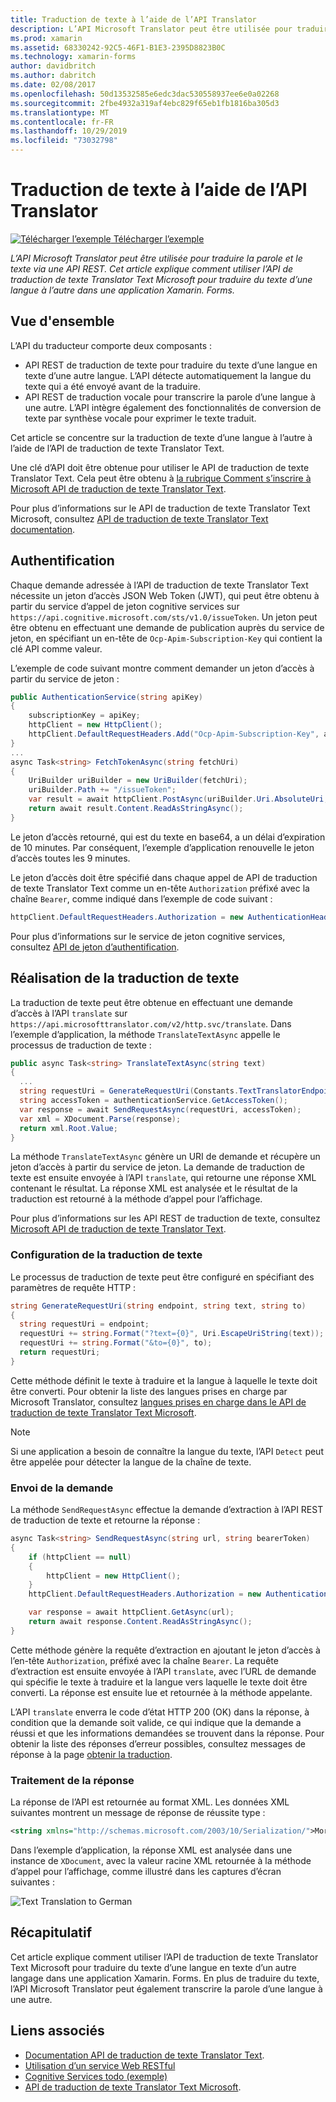 ```yaml
---
title: Traduction de texte à l’aide de l’API Translator
description: L’API Microsoft Translator peut être utilisée pour traduire la parole et le texte via une API REST. Cet article explique comment utiliser l’API de traduction de texte Translator Text Microsoft pour traduire du texte d’une langue à l’autre dans une application Xamarin. Forms.
ms.prod: xamarin
ms.assetid: 68330242-92C5-46F1-B1E3-2395D8823B0C
ms.technology: xamarin-forms
author: davidbritch
ms.author: dabritch
ms.date: 02/08/2017
ms.openlocfilehash: 50d13532585e6edc3dac530558937ee6e0a02268
ms.sourcegitcommit: 2fbe4932a319af4ebc829f65eb1fb1816ba305d3
ms.translationtype: MT
ms.contentlocale: fr-FR
ms.lasthandoff: 10/29/2019
ms.locfileid: "73032798"
---
```

# <a name="text-translation-using-the-translator-api"></a>Traduction de texte à l’aide de l’API Translator

[![Télécharger l’exemple](~/media/shared/download.png) Télécharger l’exemple](https://docs.microsoft.com/samples/xamarin/xamarin-forms-samples/webservices-todocognitiveservices)

_L’API Microsoft Translator peut être utilisée pour traduire la parole et le texte via une API REST. Cet article explique comment utiliser l’API de traduction de texte Translator Text Microsoft pour traduire du texte d’une langue à l’autre dans une application Xamarin. Forms._

## <a name="overview"></a>Vue d'ensemble

L’API du traducteur comporte deux composants :

- API REST de traduction de texte pour traduire du texte d’une langue en texte d’une autre langue. L’API détecte automatiquement la langue du texte qui a été envoyé avant de la traduire.
- API REST de traduction vocale pour transcrire la parole d’une langue à une autre. L’API intègre également des fonctionnalités de conversion de texte par synthèse vocale pour exprimer le texte traduit.

Cet article se concentre sur la traduction de texte d’une langue à l’autre à l’aide de l’API de traduction de texte Translator Text.

Une clé d’API doit être obtenue pour utiliser le API de traduction de texte Translator Text. Cela peut être obtenu à [la rubrique Comment s’inscrire à Microsoft API de traduction de texte Translator Text](/azure/cognitive-services/translator/translator-text-how-to-signup/).

Pour plus d’informations sur le API de traduction de texte Translator Text Microsoft, consultez [API de traduction de texte Translator Text documentation](/azure/cognitive-services/translator/).

## <a name="authentication"></a>Authentification

Chaque demande adressée à l’API de traduction de texte Translator Text nécessite un jeton d’accès JSON Web Token (JWT), qui peut être obtenu à partir du service d’appel de jeton cognitive services sur `https://api.cognitive.microsoft.com/sts/v1.0/issueToken`. Un jeton peut être obtenu en effectuant une demande de publication auprès du service de jeton, en spécifiant un en-tête de `Ocp-Apim-Subscription-Key` qui contient la clé API comme valeur.

L’exemple de code suivant montre comment demander un jeton d’accès à partir du service de jeton :

```csharp
public AuthenticationService(string apiKey)
{
    subscriptionKey = apiKey;
    httpClient = new HttpClient();
    httpClient.DefaultRequestHeaders.Add("Ocp-Apim-Subscription-Key", apiKey);
}
...
async Task<string> FetchTokenAsync(string fetchUri)
{
    UriBuilder uriBuilder = new UriBuilder(fetchUri);
    uriBuilder.Path += "/issueToken";
    var result = await httpClient.PostAsync(uriBuilder.Uri.AbsoluteUri, null);
    return await result.Content.ReadAsStringAsync();
}
```

Le jeton d’accès retourné, qui est du texte en base64, a un délai d’expiration de 10 minutes. Par conséquent, l’exemple d’application renouvelle le jeton d’accès toutes les 9 minutes.

Le jeton d’accès doit être spécifié dans chaque appel de API de traduction de texte Translator Text comme un en-tête `Authorization` préfixé avec la chaîne `Bearer`, comme indiqué dans l’exemple de code suivant :

```csharp
httpClient.DefaultRequestHeaders.Authorization = new AuthenticationHeaderValue("Bearer", bearerToken);
```

Pour plus d’informations sur le service de jeton cognitive services, consultez [API de jeton d’authentification](https://docs.microsofttranslator.com/oauth-token.html).

## <a name="performing-text-translation"></a>Réalisation de la traduction de texte

La traduction de texte peut être obtenue en effectuant une demande d’accès à l’API `translate` sur `https://api.microsofttranslator.com/v2/http.svc/translate`. Dans l’exemple d’application, la méthode `TranslateTextAsync` appelle le processus de traduction de texte :

```csharp
public async Task<string> TranslateTextAsync(string text)
{
  ...
  string requestUri = GenerateRequestUri(Constants.TextTranslatorEndpoint, text, "en", "de");
  string accessToken = authenticationService.GetAccessToken();
  var response = await SendRequestAsync(requestUri, accessToken);
  var xml = XDocument.Parse(response);
  return xml.Root.Value;
}
```

La méthode `TranslateTextAsync` génère un URI de demande et récupère un jeton d’accès à partir du service de jeton. La demande de traduction de texte est ensuite envoyée à l’API `translate`, qui retourne une réponse XML contenant le résultat. La réponse XML est analysée et le résultat de la traduction est retourné à la méthode d’appel pour l’affichage.

Pour plus d’informations sur les API REST de traduction de texte, consultez [Microsoft API de traduction de texte Translator Text](https://docs.microsofttranslator.com/text-translate.html).

### <a name="configuring-text-translation"></a>Configuration de la traduction de texte

Le processus de traduction de texte peut être configuré en spécifiant des paramètres de requête HTTP :

```csharp
string GenerateRequestUri(string endpoint, string text, string to)
{
  string requestUri = endpoint;
  requestUri += string.Format("?text={0}", Uri.EscapeUriString(text));
  requestUri += string.Format("&to={0}", to);
  return requestUri;
}
```

Cette méthode définit le texte à traduire et la langue à laquelle le texte doit être converti. Pour obtenir la liste des langues prises en charge par Microsoft Translator, consultez [langues prises en charge dans le API de traduction de texte Translator Text Microsoft](/azure/cognitive-services/translator/languages/).

> [!NOTE]
> Si une application a besoin de connaître la langue du texte, l’API `Detect` peut être appelée pour détecter la langue de la chaîne de texte.

### <a name="sending-the-request"></a>Envoi de la demande

La méthode `SendRequestAsync` effectue la demande d’extraction à l’API REST de traduction de texte et retourne la réponse :

```csharp
async Task<string> SendRequestAsync(string url, string bearerToken)
{
    if (httpClient == null)
    {
        httpClient = new HttpClient();
    }
    httpClient.DefaultRequestHeaders.Authorization = new AuthenticationHeaderValue("Bearer", bearerToken);

    var response = await httpClient.GetAsync(url);
    return await response.Content.ReadAsStringAsync();
}
```

Cette méthode génère la requête d’extraction en ajoutant le jeton d’accès à l’en-tête `Authorization`, préfixé avec la chaîne `Bearer`. La requête d’extraction est ensuite envoyée à l’API `translate`, avec l’URL de demande qui spécifie le texte à traduire et la langue vers laquelle le texte doit être converti. La réponse est ensuite lue et retournée à la méthode appelante.

L’API `translate` enverra le code d’état HTTP 200 (OK) dans la réponse, à condition que la demande soit valide, ce qui indique que la demande a réussi et que les informations demandées se trouvent dans la réponse. Pour obtenir la liste des réponses d’erreur possibles, consultez messages de réponse à la page [obtenir la traduction](https://docs.microsofttranslator.com/text-translate.html#!/default/get_Translate).

### <a name="processing-the-response"></a>Traitement de la réponse

La réponse de l’API est retournée au format XML. Les données XML suivantes montrent un message de réponse de réussite type :

```xml
<string xmlns="http://schemas.microsoft.com/2003/10/Serialization/">Morgen kaufen gehen ein</string>
```

Dans l’exemple d’application, la réponse XML est analysée dans une instance de `XDocument`, avec la valeur racine XML retournée à la méthode d’appel pour l’affichage, comme illustré dans les captures d’écran suivantes :

![](text-translation-images/text-translation.png "Text Translation to German")

## <a name="summary"></a>Récapitulatif

Cet article explique comment utiliser l’API de traduction de texte Translator Text Microsoft pour traduire du texte d’une langue en texte d’un autre langage dans une application Xamarin. Forms. En plus de traduire du texte, l’API Microsoft Translator peut également transcrire la parole d’une langue à une autre.

## <a name="related-links"></a>Liens associés

- [Documentation API de traduction de texte Translator Text](/azure/cognitive-services/translator/).
- [Utilisation d’un service Web RESTful](~/xamarin-forms/data-cloud/web-services/rest.md)
- [Cognitive Services todo (exemple)](https://docs.microsoft.com/samples/xamarin/xamarin-forms-samples/webservices-todocognitiveservices)
- [API de traduction de texte Translator Text Microsoft](https://docs.microsofttranslator.com/text-translate.html).
